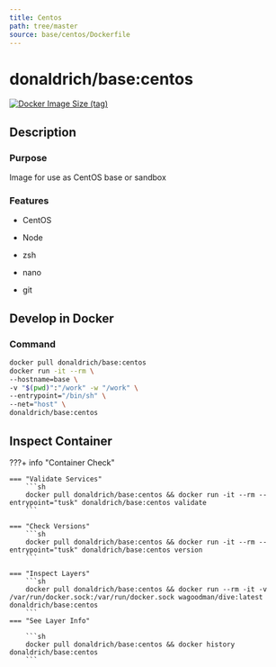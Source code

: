 ```yaml
---
title: Centos
path: tree/master
source: base/centos/Dockerfile
---
```


# donaldrich/base:centos

[![Docker Image Size (tag)](https://img.shields.io/docker/image-size/donaldrich/base/centos?color=blue&label=size&logo=docker&style=flat-square)](https://hub.docker.com/r/donaldrich/base/centos)

## Description

### Purpose

Image for use as CentOS base or sandbox

### Features

- CentOS

- Node

- zsh

- nano

- git

## Develop in Docker

### Command

```sh
docker pull donaldrich/base:centos
docker run -it --rm \
--hostname=base \
-v "$(pwd)":"/work" -w "/work" \
--entrypoint="/bin/sh" \
--net="host" \
donaldrich/base:centos
```

## Inspect Container

???+ info "Container Check"

    === "Validate Services"
        ```sh
        docker pull donaldrich/base:centos && docker run -it --rm --entrypoint="tusk" donaldrich/base:centos validate
        ```

    === "Check Versions"
        ```sh
        docker pull donaldrich/base:centos && docker run -it --rm --entrypoint="tusk" donaldrich/base:centos version
        ```

    === "Inspect Layers"
        ```sh
        docker pull donaldrich/base:centos && docker run --rm -it -v /var/run/docker.sock:/var/run/docker.sock wagoodman/dive:latest donaldrich/base:centos
        ```
    === "See Layer Info"

        ```sh
        docker pull donaldrich/base:centos && docker history donaldrich/base:centos
        ```
